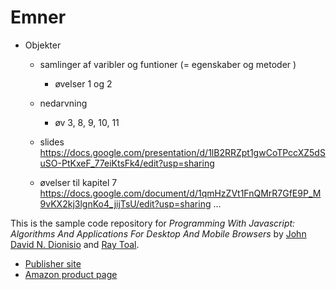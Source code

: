 # Emner

- Objekter
  - samlinger af varibler og funtioner (= egenskaber og metoder )
    - øvelser 1 og 2
  - nedarvning
    - øv 3, 8, 9, 10, 11
    
  
  - slides https://docs.google.com/presentation/d/1lB2RRZpt1gwCoTPccXZ5dSuSO-PtKxeF_77eiKtsFk4/edit?usp=sharing
  - øvelser til kapitel 7 https://docs.google.com/document/d/1qmHzZVt1FnQMrR7GfE9P_M9vKX2kj3lgnKo4_jijTsU/edit?usp=sharing
    ...




This is the sample code repository for *Programming With Javascript: Algorithms And Applications For Desktop And Mobile Browsers* by [John David N. Dionisio](http://myweb.lmu.edu/dondi) and [Ray Toal](http://cs.lmu.edu/~ray).

* [Publisher site](http://www.jblearning.com/catalog/9780763780609/)
* [Amazon product page](http://www.amazon.com/Programming-Javascript-Algorithms-Applications-Browsers/dp/076378060X/)
